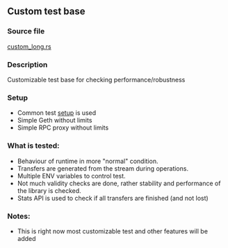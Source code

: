 ## Custom test base

### Source file

[custom_long.rs](../../tests/custom_long.rs)

### Description

Customizable test base for checking performance/robustness

### Setup

- Common test [setup](./common-test-setup.md) is used
- Simple Geth without limits
- Simple RPC proxy without limits

### What is tested:

- Behaviour of runtime in more "normal" condition.
- Transfers are generated from the stream during operations.
- Multiple ENV variables to control test.
- Not much validity checks are done, rather stability and performance of the library is checked.
- Stats API is used to check if all transfers are finished (and not lost) 

### Notes:

- This is right now most customizable test and other features will be added